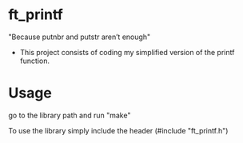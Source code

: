 # ft_printf
"Because putnbr and putstr aren’t enough"

- This project consists of coding my simplified version of the printf function.

# Usage 

go to the library path and run "make"

To use the library simply include the header (#include "ft_printf.h")
